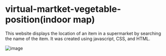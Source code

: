 # virtual-martket-vegetable-position(indoor map)
This website displays the location of an item in a supermarket by searching the name of the item. It was created using javascript, CSS, and HTML.

![image](https://user-images.githubusercontent.com/60459622/187594117-46775aa5-0148-43d3-9c13-5dafff2aa170.png)
